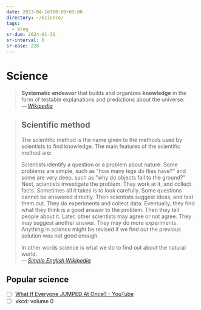 ```yaml
---
date: 2023-04-16T00:00+03:00
directory: ~/Science/
tags:
  - blog
sr-due: 2024-01-31
sr-interval: 6
sr-ease: 228
---
```


# Science

> **Systematic endeavor** that builds and organizes **knowledge** in the form of
> testable explanations and predictions about the universe.\
> — <cite>[Wikipedia](https://en.wikipedia.org/wiki/Science)</cite>

> ## Scientific method
>
> The scientific method is the name given to the methods used by scientists to
> find knowledge. The main features of the scientific method are:
>
> Scientists identify a question or a problem about nature. Some problems are
> simple, such as "how many legs do flies have?" and some are very deep, such as
> "why do objects fall to the ground?" Next, scientists investigate the problem.
> They work at it, and collect facts. Sometimes all it takes is to look
> carefully. Some questions cannot be answered directly. Then scientists suggest
> ideas, and test them out. They do experiments and collect data. Eventually,
> they find what they think is a good answer to the problem. Then they tell
> people about it. Later, other scientists may agree or not agree. They may
> suggest another answer. They may do more experiments. Anything in science
> might be revised if we find out the previous solution was not good enough.
>
> In other words science is what we do to find out about the natural world.\
> — <cite>[Simple English Wikipedia](https://simple.wikipedia.org/wiki/Science)</cite>

## Popular science

- [ ] [What If Everyone JUMPED At Once? - YouTube](https://youtu.be/jHbyQ_AQP8c)
- [ ] xkcd: volume 0
